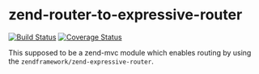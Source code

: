 # zend-router-to-expressive-router

[![Build Status](https://travis-ci.org/boesing/zend-router-to-expressive-router.svg?branch=master)](https://travis-ci.org/boesing/zend-router-to-expressive-router)
[![Coverage Status](https://coveralls.io/repos/github/boesing/zend-router-to-expressive-router/badge.svg?branch=master)](https://coveralls.io/github/boesing/zend-router-to-expressive-router?branch=master)

This supposed to be a zend-mvc module which enables routing by using the `zendframework/zend-expressive-router`.
